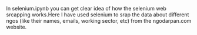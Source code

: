 In selenium.ipynb you can get clear idea of how the selenium web srcapping works.Here I have used selenium to srap the data about different ngos (like their names, emails, working sector, etc) from the ngodarpan.com website.
